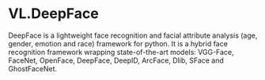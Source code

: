 # VL.DeepFace
DeepFace is a lightweight face recognition and facial attribute analysis (age, gender, emotion and race) framework for python. It is a hybrid face recognition framework wrapping state-of-the-art models: VGG-Face, FaceNet, OpenFace, DeepFace, DeepID, ArcFace, Dlib, SFace and GhostFaceNet.
